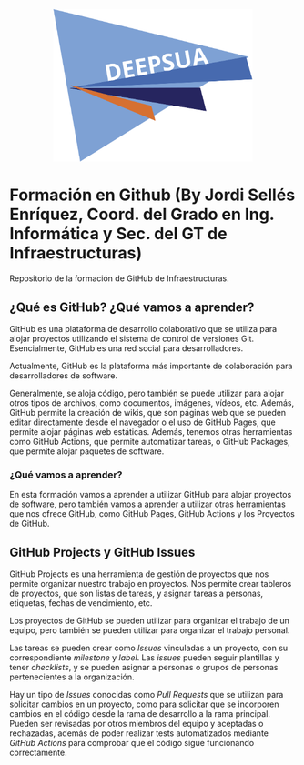 <!-- Imagen centrada del logo -->
<p align="center">
  <img src="assets/images/Isologo-DEEPSUA_SinFondo.png" alt="DEEPSUA" style="width: 350px;" />
</p>

# Formación en Github (By Jordi Sellés Enríquez, Coord. del Grado en Ing. Informática y Sec. del GT de Infraestructuras)

Repositorio de la formación de GitHub de Infraestructuras.

## ¿Qué es GitHub? ¿Qué vamos a aprender?

GitHub es una plataforma de desarrollo colaborativo que se utiliza para alojar proyectos utilizando el sistema de control de versiones Git. Esencialmente, GitHub es una red social para desarrolladores.

Actualmente, GitHub es la plataforma más importante de colaboración para desarrolladores de software.

Generalmente, se aloja código, pero también se puede utilizar para alojar otros tipos de archivos, como documentos, imágenes, vídeos, etc. Además, GitHub permite la creación de wikis, que son páginas web que se pueden editar directamente desde el navegador o el uso de GitHub Pages, que permite alojar páginas web estáticas. Además, tenemos otras herramientas como GitHub Actions, que permite automatizar tareas, o GitHub Packages, que permite alojar paquetes de software.

### ¿Qué vamos a aprender?

En esta formación vamos a aprender a utilizar GitHub para alojar proyectos de software, pero también vamos a aprender a utilizar otras herramientas que nos ofrece GitHub, como GitHub Pages, GitHub Actions y los Proyectos de GitHub.

## GitHub Projects y GitHub Issues

GitHub Projects es una herramienta de gestión de proyectos que nos permite organizar nuestro trabajo en proyectos. Nos permite crear tableros de proyectos, que son listas de tareas, y asignar tareas a personas, etiquetas, fechas de vencimiento, etc.

Los proyectos de GitHub se pueden utilizar para organizar el trabajo de un equipo, pero también se pueden utilizar para organizar el trabajo personal.

Las tareas se pueden crear como _Issues_ vinculadas a un proyecto, con su correspondiente _milestone_ y _label_. Las _issues_ pueden seguir plantillas y tener _checklists_, y se pueden asignar a personas o grupos de personas pertenecientes a la organización.

Hay un tipo de _Issues_ conocidas como _Pull Requests_ que se utilizan para solicitar cambios en un proyecto, como para solicitar que se incorporen cambios en el código desde la rama de desarrollo a la rama principal. Pueden ser revisadas por otros miembros del equipo y aceptadas o rechazadas, además de poder realizar tests automatizados mediante _GitHub Actions_ para comprobar que el código sigue funcionando correctamente.

